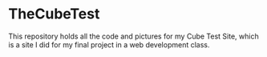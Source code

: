 # TheCubeTest
This repository holds all the code and pictures for my Cube Test Site, which is a site I did for my final project in a web development class.
